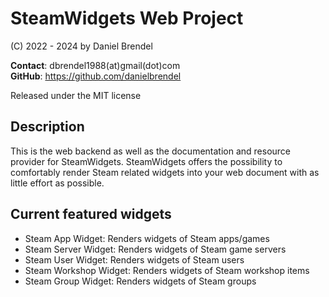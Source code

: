 # SteamWidgets Web Project

(C) 2022 - 2024 by Daniel Brendel

__Contact__: dbrendel1988(at)gmail(dot)com\
__GitHub__: https://github.com/danielbrendel

Released under the MIT license

## Description
This is the web backend as well as the documentation and resource provider for SteamWidgets.
SteamWidgets offers the possibility to comfortably render Steam related widgets into your web
document with as little effort as possible. 

## Current featured widgets
- Steam App Widget: Renders widgets of Steam apps/games
- Steam Server Widget: Renders widgets of Steam game servers
- Steam User Widget: Renders widgets of Steam users
- Steam Workshop Widget: Renders widgets of Steam workshop items
- Steam Group Widget: Renders widgets of Steam groups 
